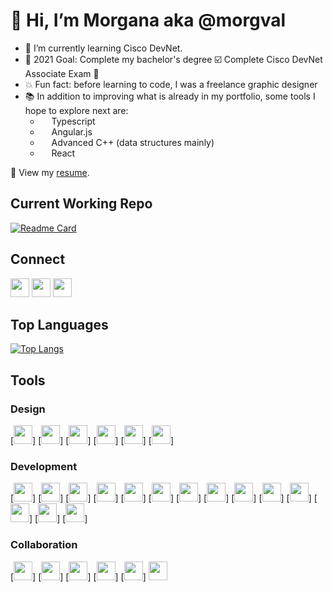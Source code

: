 # 👋 Hi, I’m Morgana aka @morgval
- 🌱 I’m currently learning Cisco DevNet.
- 🥅 2021 Goal: Complete my bachelor's degree ☑️ Complete Cisco DevNet Associate Exam 🔲
- 💥 Fun fact: before learning to code, I was a freelance graphic designer
- 📚 In addition to improving what is already in my portfolio, some tools I hope to explore next are:
  * [<img height="14" width="14" src="https://cdn.jsdelivr.net/npm/simple-icons@v5/icons/typescript.svg" />](https://www.typescriptlang.org)  Typescript 
  * [<img height="14" width="14" src="https://cdn.jsdelivr.net/npm/simple-icons@v5/icons/angularjs.svg" />](https://www.angularjs.org)  Angular.js 
  * [<img height="14" width="14" src="https://cdn.jsdelivr.net/npm/simple-icons@v5/icons/cplusplus.svg" />](https://www.cplusplus.com)  Advanced C++ (data structures mainly) 
  * [<img height="14" width="14" src="https://cdn.jsdelivr.net/npm/simple-icons@v5/icons/react.svg" />](https://www.reactjs.org)  React

📃 View my [resume](https://morganaval.notion.site/Morgana-Val-eb08d6e601924ca2963c59f242514500).

## Current Working Repo
<!-- insert current working repo widget  -->
[![Readme Card](https://github-readme-stats.vercel.app/api/pin/?username=morgval&repo=Student-Records-Dashboard)](https://github.com/morgval/100-days-of-code)


## Connect
<!-- insert social links -->
[<img height="30" width="30" src="https://cdn.jsdelivr.net/npm/simple-icons@v5/icons/linkedin.svg" />](https://www.linkedin.com/in/morgana-val-17930b133/)
[<img height="30" width="30" src="https://cdn.jsdelivr.net/npm/simple-icons@v5/icons/instagram.svg" />](https://www.instagram.com/morg_val/)
[<img height="30" width="30" src="https://cdn.jsdelivr.net/npm/simple-icons@v5/icons/twitter.svg" />](https://twitter.com/morg_val)

## Top Languages
<!-- insert top languages widget -->
[![Top Langs](https://github-readme-stats.vercel.app/api/top-langs/?username=morgval)](https://github.com/anuraghazra/github-readme-stats)


## Tools
<!-- insert tool icons and links -->
### Design
[<img height="30" width="30" src="https://cdn.jsdelivr.net/npm/simple-icons@v5/icons/adobeillustrator.svg" />]
[<img height="30" width="30" src="https://cdn.jsdelivr.net/npm/simple-icons@v5/icons/adobeindesign.svg" />]
[<img height="30" width="30" src="https://cdn.jsdelivr.net/npm/simple-icons@v5/icons/adobephotoshop.svg" />]
[<img height="30" width="30" src="https://cdn.jsdelivr.net/npm/simple-icons@v5/icons/adobedreamweaver.svg" />]
[<img height="30" width="30" src="https://cdn.jsdelivr.net/npm/simple-icons@v5/icons/canva.svg" />]
[<img height="30" width="30" src="https://cdn.jsdelivr.net/npm/simple-icons@v5/icons/figma.svg" />]

### Development
[<img height="30" width="30" src="https://cdn.jsdelivr.net/npm/simple-icons@v5/icons/apachemaven.svg" />]
[<img height="30" width="30" src="https://cdn.jsdelivr.net/npm/simple-icons@v5/icons/apachenetbeanside.svg" />]
[<img height="30" width="30" src="https://cdn.jsdelivr.net/npm/simple-icons@v5/icons/atom.svg" />]
[<img height="30" width="30" src="https://cdn.jsdelivr.net/npm/simple-icons@v5/icons/cplusplus.svg" />]
[<img height="30" width="30" src="https://cdn.jsdelivr.net/npm/simple-icons@v5/icons/eclipseide.svg" />]
[<img height="30" width="30" src="https://cdn.jsdelivr.net/npm/simple-icons@v5/icons/intellijidea.svg" />]
[<img height="30" width="30" src="https://cdn.jsdelivr.net/npm/simple-icons@v5/icons/java.svg" />]
[<img height="30" width="30" src="https://cdn.jsdelivr.net/npm/simple-icons@v5/icons/javascript.svg" />]
[<img height="30" width="30" src="https://cdn.jsdelivr.net/npm/simple-icons@v5/icons/jetbrains.svg" />]
[<img height="30" width="30" src="https://cdn.jsdelivr.net/npm/simple-icons@v5/icons/jupyter.svg" />]
[<img height="30" width="30" src="https://cdn.jsdelivr.net/npm/simple-icons@v5/icons/mongodb.svg" />]
[<img height="30" width="30" src="https://cdn.jsdelivr.net/npm/simple-icons@v5/icons/mysql.svg" />]
[<img height="30" width="30" src="https://cdn.jsdelivr.net/npm/simple-icons@v5/icons/opengl.svg" />]
[<img height="30" width="30" src="https://cdn.jsdelivr.net/npm/simple-icons@v5/icons/python.svg" />]

### Collaboration
[<img height="30" width="30" src="https://cdn.jsdelivr.net/npm/simple-icons@v5/icons/bitbucket.svg" />]
[<img height="30" width="30" src="https://cdn.jsdelivr.net/npm/simple-icons@v5/icons/git.svg" />]
[<img height="30" width="30" src="https://cdn.jsdelivr.net/npm/simple-icons@v5/icons/github.svg" />]
[<img height="30" width="30" src="https://cdn.jsdelivr.net/npm/simple-icons@v5/icons/notion.svg" />]
[<img height="30" width="30" src="https://cdn.jsdelivr.net/npm/simple-icons@v5/icons/powerbi.svg" />]
<img height="30" width="30" src="https://cdn.jsdelivr.net/npm/simple-icons@v5/icons/prezi.svg" />

<!---
morgval/morgval is a ✨ special ✨ repository because its `README.md` (this file) appears on your GitHub profile.
You can click the Preview link to take a look at your changes.
--->
